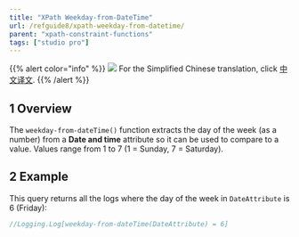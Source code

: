 ```yaml
---
title: "XPath Weekday-from-DateTime"
url: /refguide8/xpath-weekday-from-datetime/
parent: "xpath-constraint-functions"
tags: ["studio pro"]
---
```


{{% alert color="info" %}}
<img src="/attachments/china.png" style="display: inline-block; margin: 0" /> For the Simplified Chinese translation, click [中文译文](https://cdn.mendix.tencent-cloud.com/documentation/refguide8/xpath-weekday-from-datetime.pdf).
{{% /alert %}}

## 1 Overview

The `weekday-from-dateTime()` function extracts the day of the week (as a number) from a **Date and time** attribute so it can be used to compare to a value. Values range from 1 to 7 (1 = Sunday, 7 = Saturday).

## 2 Example

This query returns all the logs where the day of the week in `DateAttribute` is 6 (Friday):

```java
//Logging.Log[weekday-from-dateTime(DateAttribute) = 6]
```
